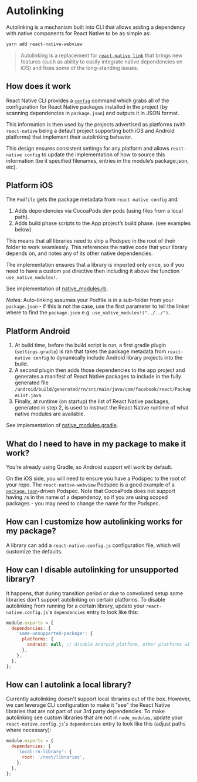 # Autolinking

Autolinking is a mechanism built into CLI that allows adding a dependency with native components for React Native to be as simple as:

```sh
yarn add react-native-webview
```

> Autolinking is a replacement for [`react-native link`](./linking.md) that brings new features (such as ability to easily integrate native dependencies on iOS) and fixes some of the long-standing issues.

## How does it work

React Native CLI provides a [`config`](./commands.md#config) command which grabs all of the configuration for React Native packages installed in the project (by scanning dependencies in `package.json`) and outputs it in JSON format.

This information is then used by the projects advertised as platforms (with `react-native` being a default project supporting both iOS and Android platforms) that implement their autolinking behavior.

This design ensures consistent settings for any platform and allows `react-native config` to update the implementation of how to source this information (be it specified filenames, entries in the module’s package.json, etc).

## Platform iOS

The `Podfile` gets the package metadata from `react-native config` and:

1. Adds dependencies via CocoaPods dev pods (using files from a local path).
1. Adds build phase scripts to the App project’s build phase. (see examples below)

This means that all libraries need to ship a Podspec in the root of their folder to work seamlessly. This references the native code that your library depends on, and notes any of its other native dependencies.

The implementation ensures that a library is imported only once, so if you need to have a custom `pod` directive then including it above the function `use_native_modules!`.

See implementation of [native_modules.rb](https://github.com/react-native-community/cli/blob/master/packages/platform-ios/native_modules.rb).

_Notes_: Auto-linking assumes your Podfile is in a sub-folder from your `package.json` - if this is not the case, use the first parameter to tell the linker where to find the `package.json` e.g. `use_native_modules!("../../")`.

## Platform Android

1. At build time, before the build script is run, a first gradle plugin (`settings.gradle`) is ran that takes the package metadata from `react-native config` to dynamically include Android library projects into the build.
1. A second plugin then adds those dependencies to the app project and generates a manifest of React Native packages to include in the fully generated file `/android/build/generated/rn/src/main/java/com/facebook/react/PackageList.java`.
1. Finally, at runtime (on startup) the list of React Native packages, generated in step 2, is used to instruct the React Native runtime of what native modules are available.

See implementation of [native_modules.gradle](https://github.com/react-native-community/cli/blob/master/packages/platform-android/native_modules.gradle).

## What do I need to have in my package to make it work?

You’re already using Gradle, so Android support will work by default.

On the iOS side, you will need to ensure you have a Podspec to the root of your repo. The `react-native-webview` Podspec is a good example of a [`package.json`](https://github.com/react-native-community/react-native-webview/blob/master/react-native-webview.podspec)-driven Podspec. Note that CocoaPods does not support having `/`s in the name of a dependency, so if you are using scoped packages - you may need to change the name for the Podspec.

## How can I customize how autolinking works for my package?

A library can add a `react-native.config.js` configuration file, which will customize the defaults.

## How can I disable autolinking for unsupported library?

It happens, that during transition period or due to convoluted setup some libraries don't support autolinking on certain platforms. To disable autolinking from running for a certain library, update your `react-native.config.js`'s `dependencies` entry to look like this:

```js
module.exports = {
  dependencies: {
    'some-unsupported-package': {
      platforms: {
        android: null, // disable Android platform, other platforms will still autolink if provided
      },
    },
  },
};
```

## How can I autolink a local library?

Currently autolinking doesn't support local libraries out of the box. However, we can leverage CLI configuration to make it "see" the React Native libraries that are not part of our 3rd party dependencies. To make autolinking see custom libraries that are not in `node_modules`, update your `react-native.config.js`'s `dependencies` entry to look like this (adjust paths where necessary):

```js
module.exports = {
  dependencies: {
    'local-rn-library': {
      root: '/root/libraries',
    },
  },
};
```
